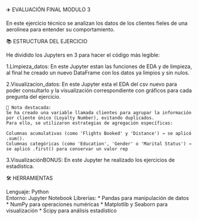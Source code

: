 ✈️ EVALUACIÓN FINAL MODULO 3

En este ejercicio técnico se analizan los datos de los clientes fieles de una aerolinea para entender su comportamiento.

📚 ESTRUCTURA DEL EJERCICIO

He dividido los Jupyters en 3 para hacer el código más legible:

  1.Limpieza_datos: En este Jupyter estan las funciones de EDA y de limpieza, al final he creado un nuevo DataFrame con los datos ya limpios y sin nulos. 
  
  2.Visualizacion_datos: En este Jupyter esta el EDA del csv nuevo para poder consultarlo y la visualización correspondiente con gráficos para cada pregunta del ejercicio.
  
    🧠 Nota destacada: 
    Se ha creado una variable llamada clientes para agrupar la información por cliente único (Loyalty Number), evitando duplicados.
    Para ello, se utilizaron estrategias de agregación específicas:
      
    Columnas acumulativas (como 'Flights Booked' y 'Distance') → se aplicó .sum().
    Columnas categóricas (como 'Education', 'Gender' o 'Marital Status') → se aplicó .first() para conservar un valor rep

  3.VisualizaciónBONUS: En este Jupyter he realizado los ejercicios de estadística.


🛠️ HERRAMIENTAS

  Lenguaje: Python  
  Entorno: Jupyter Notebook
  Librerías: 
      * Pandas para manipulación de datos
      * NumPy para operaciones numéricas
      * Matplotlib y Seaborn para visualización
      * Scipy para análisis estadístico


